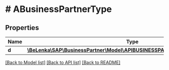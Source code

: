 # # ABusinessPartnerType

## Properties

Name | Type | Description | Notes
------------ | ------------- | ------------- | -------------
**d** | [**\BeLenka\SAP\BusinessPartner\Model\APIBUSINESSPARTNERABusinessPartnerType**](APIBUSINESSPARTNERABusinessPartnerType.md) |  | [optional]

[[Back to Model list]](../../README.md#models) [[Back to API list]](../../README.md#endpoints) [[Back to README]](../../README.md)
